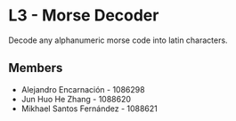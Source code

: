 # L3 - Morse Decoder

Decode any alphanumeric morse code into latin characters.

## Members

- Alejandro Encarnación - 1086298
- Jun Huo He Zhang - 1088620 
- Mikhael Santos Fernández - 1088621
